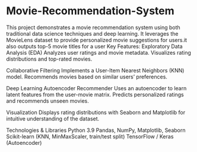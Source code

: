 # Movie-Recommendation-System
This project demonstrates a movie recommendation system using both traditional data science techniques and deep learning. It leverages the MovieLens dataset to provide personalized movie suggestions for users.it also outputs top-5 movie titles for a user
Key Features:
Exploratory Data Analysis (EDA)
Analyzes user ratings and movie metadata.
Visualizes rating distributions and top-rated movies.

Collaborative Filtering
Implements a User-Item Nearest Neighbors (KNN) model.
Recommends movies based on similar users’ preferences.

Deep Learning Autoencoder Recommender
Uses an autoencoder to learn latent features from the user-movie matrix.
Predicts personalized ratings and recommends unseen movies.

Visualization
Displays rating distributions with Seaborn and Matplotlib for intuitive understanding of the dataset.

Technologies & Libraries
Python 3.9
Pandas, NumPy, Matplotlib, Seaborn
Scikit-learn (KNN, MinMaxScaler, train/test split)
TensorFlow / Keras (Autoencoder)
